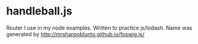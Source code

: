 # handleball.js
Router I use in my node examples. Written to practice js/lodash. Name was generated by http://mrsharpoblunto.github.io/foswig.js/
